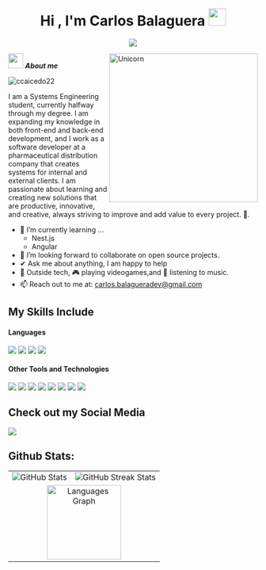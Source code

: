 <h1 align="center"><b>Hi , I'm Carlos Balaguera </b><img src="https://media.giphy.com/media/hvRJCLFzcasrR4ia7z/giphy.gif" width="35"></h1>

<p align="center">
  <a href="https://github.com/CodeWhiteWeb/CodeWhiteWeb"><img src="https://readme-typing-svg.herokuapp.com?color=%2336BCF7&center=true&vCenter=true&lines=Software+Developer"></a>
</p>

<img align="right" width=300px alt="Unicorn" src="https://media.giphy.com/media/SWoSkN6DxTszqIKEqv/giphy.gif" />

<img src="https://media.giphy.com/media/ObNTw8Uzwy6KQ/giphy.gif" width="30px">&nbsp;***About me***

<p align="left"> <img src="https://komarev.com/ghpvc/?username=ccaicedo22&label=Profile%20views&color=0e75b6&style=flat" alt="ccaicedo22" /> </p>

I am a Systems Engineering student, currently halfway through my degree. I am expanding my knowledge in both front-end and back-end development, and I work as a software developer at a pharmaceutical distribution company that creates systems for internal and external clients. I am passionate about learning and creating new solutions that are productive, innovative, and creative, always striving to improve and add value to every project. 🚀.
- 🌱 I’m currently learning ...
  - Nest.js
  - Angular
- 🔭 I’m looking forward to collaborate on open source projects.
- ✔ Ask me about anything, I am happy to help<br>
- 👾 Outside tech,  🎮 playing videogames,and  🎵 listening to music.
- 📫 Reach out to me at: <a href="carlos.balagueradev@gmail.com">carlos.balagueradev@gmail.com</a>


## My Skills Include

<h4> Languages </h4>
<span> 
  <img src="https://img.shields.io/badge/HTML5-E34F26?style=for-the-badge&logo=html5&logoColor=white">
  <img src="https://img.shields.io/badge/CSS3-1572B6?style=for-the-badge&logo=css3&logoColor=white">
  <img src="https://img.shields.io/badge/JavaScript-F7DF1E?style=for-the-badge&logo=javascript&logoColor=black">  
  <img src="https://img.shields.io/badge/php-%23777BB4.svg?style=for-the-badge&logo=php&logoColor=white">
</span>


<h4> Other Tools and Technologies </h4>
<span>
  <img src="https://img.shields.io/badge/Git-F05032?style=for-the-badge&logo=git&logoColor=white">
  <img src="https://img.shields.io/badge/github-%23121011.svg?style=for-the-badge&logo=github&logoColor=white">
  <img src="https://img.shields.io/badge/jira-%230A0FFF.svg?style=for-the-badge&logo=jira&logoColor=white">
  <img src="https://img.shields.io/badge/Notion-%23000000.svg?style=for-the-badge&logo=notion&logoColor=white">
  <img src="https://img.shields.io/badge/mysql-4479A1.svg?style=for-the-badge&logo=mysql&logoColor=white">
  <img src="https://img.shields.io/badge/postgres-%23316192.svg?style=for-the-badge&logo=postgresql&logoColor=white">
  <img src="https://img.shields.io/badge/apache-%23D42029.svg?style=for-the-badge&logo=apache&logoColor=white">
  <img src="https://img.shields.io/badge/Postman-FF6C37?style=for-the-badge&logo=postman&logoColor=white">
</span>

## Check out my Social Media

<a href= "www.linkedin.com/in/carlos-balaguera-caicedo-dev">
    <img src="https://img.shields.io/badge/linkedin-%230077B5.svg?style=for-the-badge&logo=linkedin&logoColor=white">    
</a>


<h2>Github Stats:</h2>

<div align="center">
  <table>
    <tr>
      <td>
        <img src="https://github-readme-stats.vercel.app/api?username=ccaicedo22&show_icons=true&theme=tokyonight&hide_border=true&locale=en" alt="GitHub Stats" />
      </td>
      <td>
        <img src="https://github-readme-streak-stats.herokuapp.com/?user=ccaicedo22&theme=material-palenight" alt="GitHub Streak Stats" />
      </td>
    </tr>
    <tr>
      <td colspan="2" align="center">
        <img src="https://github-readme-stats.vercel.app/api/top-langs?username=ccaicedo22&locale=en&hide_title=false&layout=compact&card_width=450&langs_count=5&theme=material-palenight&hide_border=false" height="150" alt="Languages Graph" />
      </td>
    </tr>
  </table>
</div>

